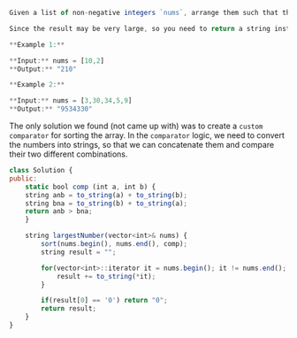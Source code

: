 ```js
Given a list of non-negative integers `nums`, arrange them such that they form the largest number and return it.

Since the result may be very large, so you need to return a string instead of an integer.

**Example 1:**

**Input:** nums = [10,2]
**Output:** "210"

**Example 2:**

**Input:** nums = [3,30,34,5,9]
**Output:** "9534330"
```
The only solution we found (not came up with) was to create a `custom comparator` for sorting the array. In the `comparator` logic, we need to convert the numbers into strings, so that we can concatenate them and compare their two different combinations.

```js
class Solution {
public:
    static bool comp (int a, int b) {
    string anb = to_string(a) + to_string(b);
    string bna = to_string(b) + to_string(a);
    return anb > bna;
    }

    string largestNumber(vector<int>& nums) {
        sort(nums.begin(), nums.end(), comp);
        string result = "";

        for(vector<int>::iterator it = nums.begin(); it != nums.end(); it++) {
            result += to_string(*it);
        }

        if(result[0] == '0') return "0";
        return result;
    }
}
```


